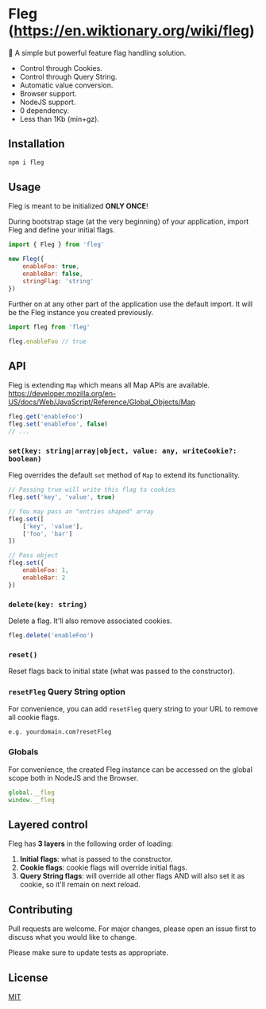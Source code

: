 # Fleg (https://en.wiktionary.org/wiki/fleg)

🎌 A simple but powerful feature flag handling solution.

-   Control through Cookies.
-   Control through Query String.
-   Automatic value conversion.
-   Browser support.
-   NodeJS support.
-   0 dependency.
-   Less than 1Kb (min+gz).

## Installation

```bash
npm i fleg
```

## Usage

Fleg is meant to be initialized **ONLY ONCE**!

During bootstrap stage (at the very beginning) of your application, import Fleg and define your initial flags.

```js
import { Fleg } from 'fleg'

new Fleg({
    enableFoo: true,
    enableBar: false,
    stringFlag: 'string'
})
```

Further on at any other part of the application use the default import. It will be the Fleg instance you created previously.

```js
import fleg from 'fleg'

fleg.enableFoo // true
```

## API

Fleg is extending `Map` which means all Map APIs are available. https://developer.mozilla.org/en-US/docs/Web/JavaScript/Reference/Global_Objects/Map

```js
fleg.get('enableFoo')
fleg.set('enableFoo', false)
// ...
```

### `set(key: string|array|object, value: any, writeCookie?: boolean)`

Fleg overrides the default `set` method of `Map` to extend its functionality.

```js
// Passing true will write this flag to cookies
fleg.set('key', 'value', true)

// You may pass an "entries shaped" array
fleg.set([
    ['key', 'value'],
    ['foo', 'bar']
])

// Pass object
fleg.set({
    enableFoo: 1,
    enableBar: 2
})
```

### `delete(key: string)`

Delete a flag. It'll also remove associated cookies.

```js
fleg.delete('enableFoo')
```

### `reset()`

Reset flags back to initial state (what was passed to the constructor).

### `resetFleg` Query String option

For convenience, you can add `resetFleg` query string to your URL to remove all cookie flags.

```
e.g. yourdomain.com?resetFleg
```

### Globals

For convenience, the created Fleg instance can be accessed on the global scope both in NodeJS and the Browser.

```js
global.__fleg
window.__fleg
```

## Layered control

Fleg has **3 layers** in the following order of loading:

1. **Initial flags**: what is passed to the constructor.
2. **Cookie flags**: cookie flags will override initial flags.
3. **Query String flags**: will override all other flags AND will also set it as cookie, so it'll remain on next reload.

## Contributing

Pull requests are welcome. For major changes, please open an issue first to discuss what you would like to change.

Please make sure to update tests as appropriate.

## License

[MIT](https://choosealicense.com/licenses/mit/)
